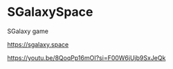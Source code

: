 # SGalaxySpace
SGalaxy game

https://sgalaxy.space 

https://youtu.be/8QoqPp16mOI?si=F00W6jUjb9SxJeQk
